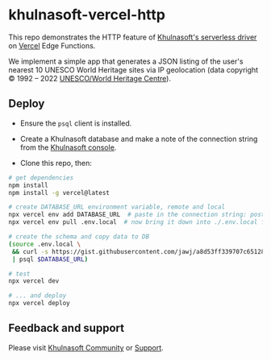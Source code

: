 # khulnasoft-vercel-http

This repo demonstrates the HTTP feature of [Khulnasoft's serverless driver](https://www.npmjs.com/package/@khulnasoft/serverless) on [Vercel](https://vercel.com/) Edge Functions.

We implement a simple app that generates a JSON listing of the user's nearest 10 UNESCO World Heritage sites via IP geolocation (data copyright © 1992 – 2022 [UNESCO/World Heritage Centre](https://whc.unesco.org/en/syndication/)).

## Deploy

* Ensure the `psql` client is installed.

* Create a Khulnasoft database and make a note of the connection string from the [Khulnasoft console](https://console.khulnasoft.com/).

* Clone this repo, then:

```bash
# get dependencies
npm install
npm install -g vercel@latest

# create DATABASE_URL environment variable, remote and local
npx vercel env add DATABASE_URL  # paste in the connection string: postgres://...
npx vercel env pull .env.local  # now bring it down into ./.env.local for local use

# create the schema and copy data to DB
(source .env.local \
 && curl -s https://gist.githubusercontent.com/jawj/a8d53ff339707c65128af83b4783f4fe/raw/45dbcc819b00ecb72f80b0cf91e01b3d055662b5/whc-sites-2021.psql \
 | psql $DATABASE_URL)

# test
npx vercel dev

# ... and deploy
npx vercel deploy
```

## Feedback and support

Please visit [Khulnasoft Community](https://community.khulnasoft.com/) or [Support](https://khulnasoft.com/docs/introduction/support).
